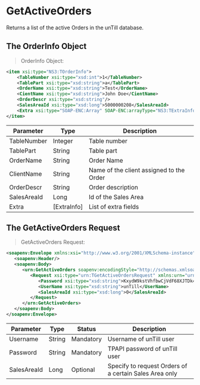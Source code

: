 # GetActiveOrders

Returns a list of the active Orders in the unTill database.

## The OrderInfo Object

> OrderInfo Object:

```xml
<item xsi:type="NS3:TOrderInfo">
    <TableNumber xsi:type="xsd:int">1</TableNumber>
    <TablePart xsi:type="xsd:string">a</TablePart>
    <OrderName xsi:type="xsd:string">Test</OrderName>
    <CientName xsi:type="xsd:string">John Doe</CientName>
    <OrderDescr xsi:type="xsd:string"/>
    <SalesAreaId xsi:type="xsd:long">5000000208</SalesAreaId>
    <Extra xsi:type="SOAP-ENC:Array" SOAP-ENC:arrayType="NS3:TExtraInfo[0]"/>
</item>
```

Parameter | Type | Description
----------| ---- | -----------
TableNumber | Integer | Table number
TablePart | String | Table part
OrderName | String | Order Name
ClientName | String | Name of the client assigned to the Order
OrderDescr | String | Order description
SalesAreaId | Long | Id of the Sales Area
Extra | [ExtraInfo] | List of extra fields

## The GetActiveOrders Request

> GetActiveOrders Request:

```xml
<soapenv:Envelope xmlns:xsi="http://www.w3.org/2001/XMLSchema-instance" xmlns:xsd="http://www.w3.org/2001/XMLSchema" xmlns:soapenv="http://schemas.xmlsoap.org/soap/envelope/" xmlns:urn="urn:TPAPIPosIntfU-ITPAPIPOS">
   <soapenv:Header/>
   <soapenv:Body>
      <urn:GetActiveOrders soapenv:encodingStyle="http://schemas.xmlsoap.org/soap/encoding/">
         <Request xsi:type="urn:TGetActiveOrdersRequest" xmlns:urn="urn:TPAPIPosIntfU">
            <Password xsi:type="xsd:string">KxydW9kstVhfbwCjVdF68XJTDk4sKB</Password>
            <UserName xsi:type="xsd:string">unTill</UserName>
            <SalesAreaId xsi:type="xsd:long">0</SalesAreaId>
         </Request>
      </urn:GetActiveOrders>
   </soapenv:Body>
</soapenv:Envelope>
```

Parameter | Type | Status | Description
----------| ---- | -------| -----------
Username | String | Mandatory | Username of unTill user
Password | String | Mandatory | TPAPI password of unTill user
SalesAreaId | Long | Optional | Specify to request Orders of a certain Sales Area only
